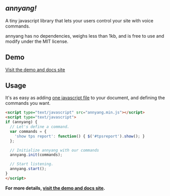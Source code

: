 *annyang!*
-----------------------------------------------

A tiny javascript library that lets your users control your site with voice commands.

annyang has no dependencies, weighs less than 1kb, and is free to use and modify under the MIT license.

Demo
----
[Visit the demo and docs site](http://www.talater.com/annyang)

Usage
-----
It's as easy as adding [one javascript file](https://github.com/TalAter/annyang/blob/master/annyang.min.js) to your document, and defining the commands you want.
````html
<script type="text/javascript" src="annyang.min.js"></script>
<script type="text/javascript">
if (annyang) {
  // Let's define a command.
  var commands = {
    'show tps report': function() { $('#tpsreport').show(); }
  };

  // Initialize annyang with our commands
  annyang.init(commands);

  // Start listening.
  annyang.start();
}
</script>
````

**For more details, [visit the demo and docs site](http://www.talater.com/annyang).**
